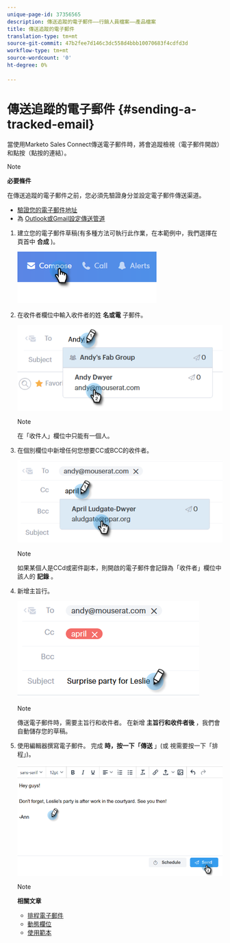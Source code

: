 ```yaml
---
unique-page-id: 37356565
description: 傳送追蹤的電子郵件——行銷人員檔案——產品檔案
title: 傳送追蹤的電子郵件
translation-type: tm+mt
source-git-commit: 47b2fee7d146c3dc558d4bbb10070683f4cdfd3d
workflow-type: tm+mt
source-wordcount: '0'
ht-degree: 0%

---
```



# 傳送追蹤的電子郵件 {#sending-a-tracked-email}

當使用Marketo Sales Connect傳送電子郵件時，將會追蹤檢視（電子郵件開啟）和點按（點按的連結）。

>[!NOTE]
>
>**必要條件**
>
>在傳送追蹤的電子郵件之前，您必須先驗證身分並設定電子郵件傳送渠道。
>
>* [驗證您的電子郵件地址](http://docs.marketo.com/x/ewPh)
>* 為 [Outlook或](http://docs.marketo.com/x/Z4AOAQ)[Gmail設定傳送管道](http://docs.marketo.com/x/kYMOAQ)

>



1. 建立您的電子郵件草稿(有多種方法可執行此作業，在本範例中，我們選擇在頁首中 **合成** )。

   ![](assets/one.png)

1. 在收件者欄位中輸入收件者的姓 **名或電** 子郵件。

   ![](assets/two.png)

   >[!NOTE]
   >
   >在「收件人」欄位中只能有一個人。

1. 在個別欄位中新增任何您想要CC或BCC的收件者。

   ![](assets/three.png)

   >[!NOTE]
   >
   >如果某個人是CCd或密件副本，則開啟的電子郵件會記錄為「收件者」欄位中該人的 **記錄** 。

1. 新增主旨行。

   ![](assets/four.png)

   >[!NOTE]
   >
   >傳送電子郵件時，需要主旨行和收件者。 在新增 **主旨行和收件者後** ，我們會自動儲存您的草稿。

1. 使用編輯器撰寫電子郵件。 完成 **時，按一下「傳送** 」(或 [](http://docs.marketo.com/x/GAQ6Ag)視需要按一下「排程」)。

   ![](assets/five.png)

   >[!NOTE]
   >
   >**相關文章**
   >
   >    
   >    
   >    * [排程電子郵件](http://docs.marketo.com/x/GAQ6Ag)
   >    * [動態欄位](http://docs.marketo.com/x/wwDb)
   >    * [使用範本](http://docs.marketo.com/display/DOCS/Templates)



